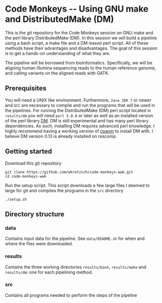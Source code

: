 Code Monkeys -- Using GNU make and DistributedMake (DM)
=======================================================

This is the git repository for the Code Monkeys session on GNU make
and the perl library DistributedMake (DM).  In this session we will
build a pipeline using a bash script, a make file and a DM-based perl
script. All of these methods have their advantages and
disadvantages. The goal of this session is to get a hands-on
understanding of what they are.

The pipeline will be borrowed from bioinformatics.  Specifically, we
will be aligning human Illumina sequencing reads to the human
reference genome, and calling variants on the aligned reads with GATK.

Prerequisites
----
You will need a UNIX like environment. Furthermore, `Java JDK 7` or newer
and `GCC` are necessary to compile and run the programs that will be used in the
pipelines. For running the DistributedMake (DM) perl script located in
`results/dm` you will need `perl 5.8.8` or later as well as an
installed version of the perl library
[DM](https://github.com/wkretzsch/DM).  DM is still experimental and
has many perl library dependencies. As such, installing DM requires
advanced perl knowledge.  I highly recommend having a
working version of
[cpanm](http://search.cpan.org/~miyagawa/App-cpanminus-1.7016/lib/App/cpanminus.pm)
to install DM with. I believe DM version 0.13 is already installed on rescomp.

Getting started
----

Download this git repository

    git clone https://github.com/wkretzsch/code-monkeys-wwk.git
    cd code-monkeys-wwk

Run the setup script.  This script downloads a few large files I
deemed to large for git and compiles the programs in the `src`
directory

    ./setup.sh
    


Directory structure
--------

### data
Contains input data for the pipeline.  See `data/README.sh` for when
and where the files were downloaded.

### results
Contains the three working directories `results/bash`, `results/make`
and `results/dm`: one for each pipelining method.

### src
Contains all programs needed to perform the steps of the pipeline







